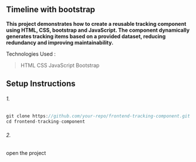 ## Timeline with bootstrap

**This project demonstrates how to create a reusable tracking component using HTML, CSS, bootstrap and JavaScript. The component dynamically generates tracking items based on a provided dataset, reducing redundancy and improving maintainability.**

Technologies Used :

> HTML
> CSS
> JavaScript
> Bootstrap

## Setup Instructions

###### 1.

```javascript
git clone https://github.com/your-repo/frontend-tracking-component.git
cd frontend-tracking-component
```

###### 2.

open the project
